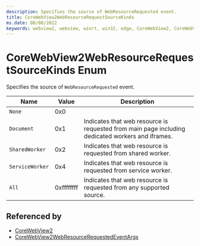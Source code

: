 ```yaml
---
description: Specifies the source of WebResourceRequested event.
title: CoreWebView2WebResourceRequestSourceKinds
ms.date: 08/08/2022
keywords: webview2, webview, winrt, win32, edge, CoreWebView2, CoreWebView2Controller, browser control, edge html, CoreWebView2WebResourceRequestSourceKinds
---
```


# CoreWebView2WebResourceRequestSourceKinds Enum

Specifies the source of `WebResourceRequested` event.

| Name |  Value | Description |
|--|--|--|
|`None` | 0x0  |  |
|`Document` | 0x1  | Indicates that web resource is requested from main page including dedicated workers and iframes. |
|`SharedWorker` | 0x2  | Indicates that web resource is requested from shared worker. |
|`ServiceWorker` | 0x4  | Indicates that web resource is requested from service worker. |
|`All` | 0xffffffff  | Indicates that web resource is requested from any supported source. |

## Referenced by

- [CoreWebView2](corewebview2.md)
- [CoreWebView2WebResourceRequestedEventArgs](corewebview2webresourcerequestedeventargs.md)
